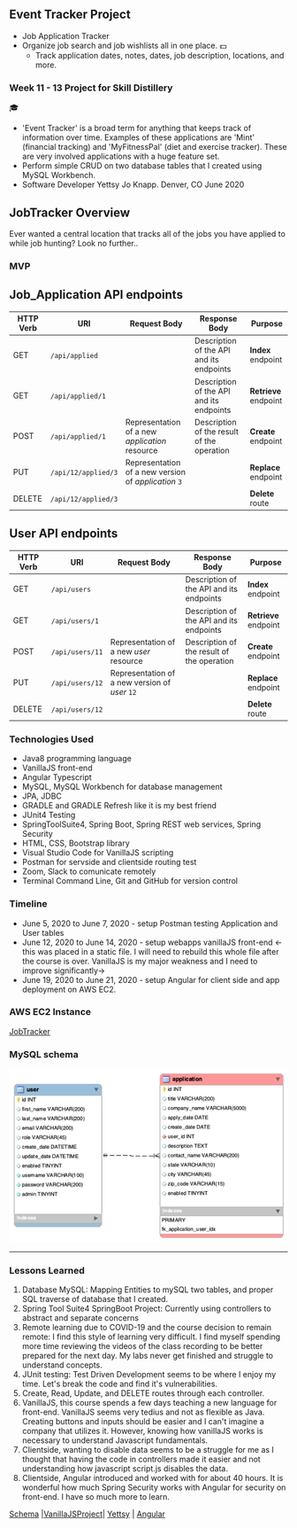## Event Tracker Project
* Job Application Tracker
* Organize job search and job wishlists all in one place.
	:dollar:
  * Track application dates, notes, dates, job description, locations, and more.

### Week 11 - 13 Project for Skill Distillery
:mortar_board:
* 'Event Tracker' is a broad term for anything that keeps track of information over time. Examples of these applications are 'Mint' (financial tracking) and 'MyFitnessPal' (diet and exercise tracker). These are very involved applications with a huge feature set.
* Perform simple CRUD on two database tables that I created using MySQL Workbench.
* Software Developer Yettsy Jo Knapp. Denver, CO June 2020

## JobTracker Overview
 Ever wanted a central location that tracks all of the jobs you have applied to while job hunting?
 Look no further..

### MVP
## Job_Application API endpoints
| HTTP Verb | URI                  | Request Body | Response Body | Purpose |
|-----------|----------------------|--------------|---------------|---------|
| GET       | `/api/applied`            |              | Description of the API and its endpoints | **Index** endpoint |
| GET       | `/api/applied/1`            |              | Description of the API and its endpoints | **Retrieve** endpoint |
| POST      | `/api/applied/1`      | Representation of a new _application_ resource | Description of the result of the operation | **Create** endpoint |
| PUT       | `/api/12/applied/3`   | Representation of a new version of _application_ `3` | | **Replace** endpoint |
| DELETE    | `/api/12/applied/3`   |              | | **Delete** route |

## User API endpoints
| HTTP Verb | URI                  | Request Body | Response Body | Purpose |
|-----------|----------------------|--------------|---------------|---------|
| GET       | `/api/users`            |              | Description of the API and its endpoints | **Index** endpoint |
| GET       | `/api/users/1`            |              | Description of the API and its endpoints | **Retrieve** endpoint |
| POST      | `/api/users/11`      | Representation of a new _user_ resource | Description of the result of the operation | **Create** endpoint |
| PUT       | `/api/users/12`   | Representation of a new version of _user_ `12` | | **Replace** endpoint |
| DELETE    | `/api/users/12`   |              | | **Delete** route |

### Technologies Used
* Java8 programming language
* VanillaJS front-end 
* Angular Typescript
* MySQL, MySQL Workbench for database management
* JPA, JDBC
* GRADLE and GRADLE Refresh like it is my best friend
* JUnit4 Testing
* SpringToolSuite4, Spring Boot, Spring REST web services, Spring Security
* HTML, CSS, Bootstrap library
* Visual Studio Code for VanillaJS scripting
* Postman for servside and clientside routing test
* Zoom, Slack to comunicate remotely
* Terminal Command Line, Git and GitHub for version control


### Timeline
* June 5, 2020 to June 7, 2020 - setup Postman testing Application and User tables
* June 12, 2020 to June 14, 2020 - setup webapps vanillaJS front-end <-this was placed in a static file. I will need to rebuild this whole file after the course is over. VanillaJS is my major weakness and I need to improve significantly->
* June 19, 2020 to June 21, 2020 - setup Angular for client side and app deployment on AWS EC2.

### AWS EC2 Instance
[JobTracker](http://3.23.55.198:8080/JobTracker)


### MySQL schema
![JobTracker](https://github.com/yettsyjk/EventTrackerProject/blob/master/DB/jobtrackerdb.png?raw=true)
<hr>

### Lessons Learned
1. Database MySQL: Mapping Entities to mySQL two tables, and proper SQL traverse of database that I created.
1. Spring Tool Suite4 SpringBoot Project: Currently using controllers to abstract and separate concerns
1. Remote learning due to COVID-19 and the course decision to remain remote: I find this style of learning very difficult. I find myself spending more time reviewing the videos of the class recording to be better prepared for the next day. My labs never get finished and struggle to understand concepts.  
1. JUnit testing: Test Driven Development seems to be where I enjoy my time. Let's break the code and find it's vulnerabilities.
1. Create, Read, Update, and DELETE routes through each controller.
1. VanillaJS, this course spends a few days teaching a new language for front-end. VanillaJS seems very tedius and not as flexible as Java. Creating buttons and inputs should be easier and I can't imagine a company that utilizes it. However, knowing how vanillaJS works is necessary to understand Javascript fundamentals.
1. Clientside, wanting to disable data seems to be a struggle for me as I thought that having the code in controllers made it easier and not understanding how javascript script.js disables the data.
1. Clientside, Angular introduced and worked with for about 40 hours. It is wonderful how much Spring Security works with Angular for security on front-end. I have so much more to learn.


[Schema](SCHEMA.md) |[VanillaJSProject](VANILLAJS.md)| [Yettsy](https://www.linkedin.com/in/yettsy-jo-knapp/) | [Angular](NG.md)
